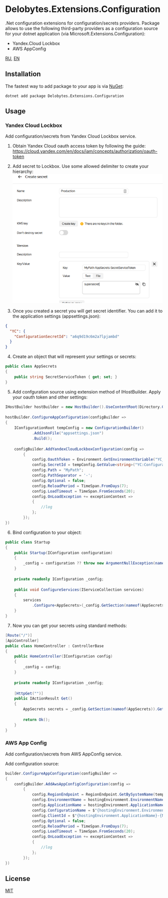 # Delobytes.Extensions.Configuration
.Net configuration extensions for configuration/secrets providers. Package allows to use the following third-party providers as a configuration source for your dotnet application (via Microsoft.Extensions.Configuration):
- Yandex.Cloud Lockbox
- AWS AppConfig

[RU](README.md), [EN](README.en.md)

## Installation

The fastest way to add package to your app is via [NuGet](https://www.nuget.org/packages/Delobytes.Extensions.Configuration):

    dotnet add package Delobytes.Extensions.Configuration

## Usage

### Yandex Cloud Lockbox
Add configuration/secrets from Yandex Cloud Lockbox service.

1. Obtain Yandex Cloud oauth access token by following the guide: https://cloud.yandex.com/en/docs/iam/concepts/authorization/oauth-token

2. Add secret to Lockbox. Use some allowed delimiter to create your hierarchy:
![adding a secret to Lockbox](https://github.com/a-postx/Delobytes.Extensions.Configuration/blob/main/add-lockbox-secret-en.png)

3. Once you created a secret you will get secret identifier. You can add it to the application settings (appsettings.json):

```json
{
  "YC": {
    "ConfigurationSecretId": "a6q9d19c6m2a7lpjambd"
  }
}
```

4. Create an object that will represent your settings or secrets:

```csharp
public class AppSecrets
{
    public string SecretServiceToken { get; set; }
}
```

5. Add confguration source using extension method of IHostBuilder. Apply your oauth token and other settings:  

```csharp
IHostBuilder hostBuilder = new HostBuilder().UseContentRoot(Directory.GetCurrentDirectory());

hostBuilder.ConfigureAppConfiguration(configBuilder =>
{
    IConfigurationRoot tempConfig = new ConfigurationBuilder()
            .AddJsonFile("appsettings.json")
            .Build();
			
    configBuilder.AddYandexCloudLockboxConfiguration(config =>
        {
            config.OauthToken = Environment.GetEnvironmentVariable("YC_OAUTH_TOKEN");
            config.SecretId = tempConfig.GetValue<string>("YC:ConfigurationSecretId");
            config.Path = "MyPath";
            config.PathSeparator = '-';
            config.Optional = false;
            config.ReloadPeriod = TimeSpan.FromDays(7);
            config.LoadTimeout = TimeSpan.FromSeconds(20);
            config.OnLoadException += exceptionContext =>
            {
                //log
            };
        });
})
```

6. Bind configuration to your object:

```csharp
public class Startup
{
    public Startup(IConfiguration configuration)
    {
        _config = configuration ?? throw new ArgumentNullException(nameof(configuration));
    }

    private readonly IConfiguration _config;

    public void ConfigureServices(IServiceCollection services)
    {
        services
            .Configure<AppSecrets>(_config.GetSection(nameof(AppSecrets)), o => o.BindNonPublicProperties = false);
    }
}
```

7. Now you can get your secrets using standard methods:

```csharp
[Route("/")]
[ApiController]
public class HomeController : ControllerBase
{
    public HomeController(IConfiguration config)
    {
        _config = config;
    }

    private readonly IConfiguration _config;

    [HttpGet("")]
    public IActionResult Get()
    {
        AppSecrets secrets = _config.GetSection(nameof(AppSecrets)).Get<AppSecrets>();

        return Ok();
    }
}

```

### AWS App Config
Add configuration/secrets from AWS AppConfig service.

Add configuration source:

```csharp
builder.ConfigureAppConfiguration(configBuilder =>
{
    configBuilder.AddAwsAppConfigConfiguration(config =>
        {
			config.RegionEndpoint = RegionEndpoint.GetBySystemName(tempConfig.GetValue<string>("AWS:Region"));
            config.EnvironmentName = hostingEnvironment.EnvironmentName;
            config.ApplicationName = hostingEnvironment.ApplicationName;
            config.ConfigurationName = $"{hostingEnvironment.EnvironmentName}-{hostingEnvironment.ApplicationName}-profile";
            config.ClientId = $"{hostingEnvironment.ApplicationName}-{Node.Id}";
            config.Optional = false;
            config.ReloadPeriod = TimeSpan.FromDays(7);
            config.LoadTimeout = TimeSpan.FromSeconds(20);
            config.OnLoadException += exceptionContext =>
            {
                //log
            };
        });
})
```


## License
[MIT](https://github.com/a-postx/Delobytes.Extensions.Configuration/blob/main/LICENSE)